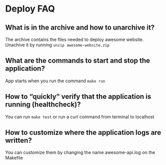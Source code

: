 # Deploy FAQ

## What is in the archive and how to unarchive it?

The archive contains the files needed to deploy awesome website.
Unachive it by running `unzip awesome-website.zip`

## What are the commands to start and stop the application?

App starts when you run the command `make run`

## How to “quickly” verify that the application is running (healthcheck)?

You can run `make test` or run a curl command from terminal to localhost

## How to customize where the application logs are written?

You can customize them by changing the name awesome-api.log on the Makefile
